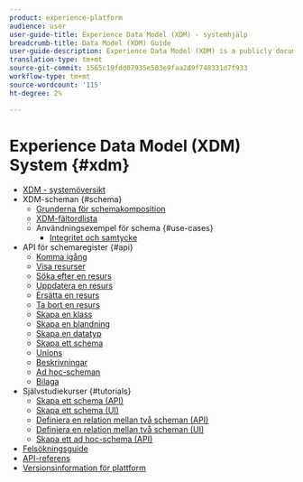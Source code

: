 ```yaml
---
product: experience-platform
audience: user
user-guide-title: Experience Data Model (XDM) - systemhjälp
breadcrumb-title: Data Model (XDM) Guide
user-guide-description: Experience Data Model (XDM) is a publicly documented specification designed to improve the power of digital experiences. It provides common structures and definitions for any application to use to communicate with Adobe Experience Platform services. By adhering to XDM standards, all customer experience data can be incorporated into a common representation that can deliver insights in a faster, more integrated way.
translation-type: tm+mt
source-git-commit: 1565c19fdd07935e503e9faa2d9f748331d7f933
workflow-type: tm+mt
source-wordcount: '115'
ht-degree: 2%

---
```



# Experience Data Model (XDM) System {#xdm}

* [XDM - systemöversikt](home.md)
* XDM-scheman {#schema}
   * [Grunderna för schemakomposition](schema/composition.md)
   * [XDM-fältordlista](schema/field-dictionary.md)
   * Användningsexempel för schema {#use-cases}
      * [Integritet och samtycke](schema/privacy-consent.md)
* API för schemaregister {#api}
   * [Komma igång](api/getting-started.md)
   * [Visa resurser](api/list-resources.md)
   * [Söka efter en resurs](api/look-up-resource.md)
   * [Uppdatera en resurs](api/update-resource.md)
   * [Ersätta en resurs](api/replace-resource.md)
   * [Ta bort en resurs](api/delete-resource.md)
   * [Skapa en klass](api/create-class.md)
   * [Skapa en blandning](api/create-mixin.md)
   * [Skapa en datatyp](api/create-data-type.md)
   * [Skapa ett schema](api/create-schema.md)
   * [Unions](api/unions.md)
   * [Beskrivningar](api/descriptors.md)
   * [Ad hoc-scheman](api/ad-hoc.md)
   * [Bilaga](api/appendix.md)
* Självstudiekurser {#tutorials}
   * [Skapa ett schema (API)](tutorials/create-schema-api.md)
   * [Skapa ett schema (UI)](tutorials/create-schema-ui.md)
   * [Definiera en relation mellan två scheman (API)](tutorials/relationship-api.md)
   * [Definiera en relation mellan två scheman (UI)](tutorials/relationship-ui.md)
   * [Skapa ett ad hoc-schema (API)](tutorials/ad-hoc.md)
* [Felsökningsguide](troubleshooting-guide.md)
* [API-referens](https://www.adobe.io/apis/experienceplatform/home/api-reference.html#!acpdr/swagger-specs/schema-registry.yaml)
* [Versionsinformation för plattform](https://www.adobe.com/go/platform-release-notes-en)